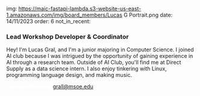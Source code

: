 img: https://maic-fastapi-lambda.s3-website-us-east-1.amazonaws.com/img/board_members/Lucas G Portrait.png
date: 14/11/2023
order: 6
not_in_recent:

### Lead Workshop Developer & Coordinator

Hey! I'm Lucas Gral, and I'm a junior majoring in Computer Science. I joined AI club because I was intrigued by the opportunity of gaining experience in AI through a research team. Outside of AI Club, you'll find me at Direct Supply as a data science intern. I also enjoy tinkering with Linux, programming language design, and making music.

<a style = 'font-weight: bold; color: white;'>Contact Me Here:</a> <a style = 'color: blue eyes;'>grall@msoe.edu</a>